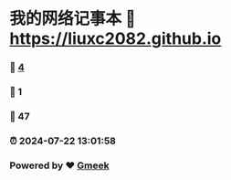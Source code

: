 # 我的网络记事本 :link: https://liuxc2082.github.io 
### :page_facing_up: [4](https://liuxc2082.github.io/tag.html) 
### :speech_balloon: 1 
### :hibiscus: 47 
### :alarm_clock: 2024-07-22 13:01:58 
### Powered by :heart: [Gmeek](https://github.com/Meekdai/Gmeek)
